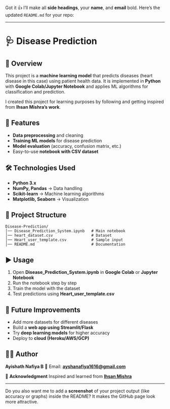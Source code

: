 Got it 👍 I’ll make all **side headings**, your **name**, and **email** bold. Here’s the updated `README.md` for your repo:

---

# 🩺 **Disease Prediction**

## 📌 **Overview**

This project is a **machine learning model** that predicts diseases (heart disease in this case) using patient health data.
It is implemented in **Python** with **Google Colab/Jupyter Notebook** and applies ML algorithms for classification and prediction.

I created this project for learning purposes by following and getting inspired from **Ihsan Mishra’s work**.

## 🚀 **Features**

* **Data preprocessing** and cleaning
* **Training ML models** for disease prediction
* **Model evaluation** (accuracy, confusion matrix, etc.)
* Easy-to-use **notebook with CSV dataset**

## 🛠️ **Technologies Used**

* **Python 3.x**
* **NumPy, Pandas** → Data handling
* **Scikit-learn** → Machine learning algorithms
* **Matplotlib, Seaborn** → Visualization

## 📂 **Project Structure**

```
Disease-Prediction/  
│── Disease_Prediction_System.ipynb   # Main notebook  
│── heart_dataset.csv                 # Dataset  
│── Heart_user_template.csv           # Sample input  
│── README.md                         # Documentation  
```

## ▶️ **Usage**

1. Open **Disease\_Prediction\_System.ipynb** in **Google Colab** or **Jupyter Notebook**
2. Run the notebook step by step
3. Train the model with the dataset
4. Test predictions using **Heart\_user\_template.csv**

## 🔮 **Future Improvements**

* Add more datasets for different diseases
* Build a **web app using Streamlit/Flask**
* Try **deep learning models** for higher accuracy
* Deploy to **cloud (Heroku/AWS/GCP)**

## 👩‍💻 **Author**

**Ayishath Nafiya B**
📧 Email: **[ayshanafiya1616@gmail.com](mailto:ayshanafiya1616@gmail.com)**

🙏 **Acknowledgment**
Inspired and learned from [**Ihsan Mishra**](https://github.com/ihrm-ishan)

---

Do you also want me to add a **screenshot** of your project output (like accuracy or graphs) inside the README? It makes the GitHub page look more attractive.
